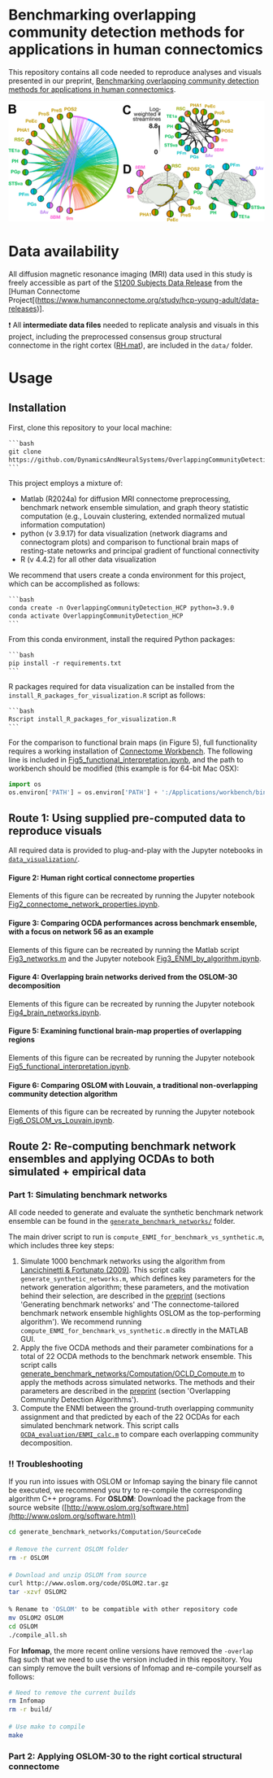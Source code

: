 # Benchmarking overlapping community detection methods for applications in human connectomics

This repository contains all code needed to reproduce analyses and visuals presented in our preprint, [Benchmarking overlapping community detection methods for applications in human connectomics](https://www.biorxiv.org/content/10.1101/2025.03.19.643839).

![Network properties of the identified overlapping regions.](./network_header_image.png)

# Data availability

All diffusion magnetic resonance imaging (MRI) data used in this study is freely accessible as part of the [S1200 Subjects Data Release](https://www.humanconnectome.org/study/hcp-young-adult/document/1200-subjects-data-release) from the [Human Connectome Project[(https://www.humanconnectome.org/study/hcp-young-adult/data-releases)].

❗ All **intermediate data files** needed to replicate analysis and visuals in this project, including the preprocessed consensus group structural connectome in the right cortex ([RH.mat](https://github.com/DynamicsAndNeuralSystems/OverlappingCommunityDetection_HCP/tree/main/data/HCP_Connectome/RH.mat)), are included in the `data/` folder.

# Usage

## Installation

First, clone this repository to your local machine:

    ```bash
    git clone https://github.com/DynamicsAndNeuralSystems/OverlappingCommunityDetection_HCP.git
    ```

This project employs a mixture of: 
* Matlab (R2024a) for diffusion MRI connectome preprocessing, benchmark network ensemble simulation, and graph theory statistic computation (e.g., Louvain clustering, extended normalized mutual information computation) 
* python (v 3.9.17) for data visualization (network diagrams and connectogram plots) and comparison to functional brain maps of resting-state netowrks and principal gradient of functional connectivity
* R (v 4.4.2) for all other data visualization

We recommend that users create a conda environment for this project, which can be accomplished as follows:

    ```bash
    conda create -n OverlappingCommunityDetection_HCP python=3.9.0
    conda activate OverlappingCommunityDetection_HCP
    ```

From this conda environment, install the required Python packages:

    ```bash
    pip install -r requirements.txt
    ```

R packages required for data visualization can be installed from the `install_R_packages_for_visualization.R` script as follows:

    ```bash
    Rscript install_R_packages_for_visualization.R
    ```

For the comparison to functional brain maps (in Figure 5), full functionality requires a working installation of [Connectome Workbench](https://www.humanconnectome.org/software/connectome-workbench).
The following line is included in [Fig5_functional_interpretation.ipynb](https://github.com/DynamicsAndNeuralSystems/OverlappingCommunityDetection_HCP/tree/main/data_visualization/Fig5_functional_interpretation.ipynb), and the path to workbench should be modified (this example is for 64-bit Mac OSX):

```python
import os
os.environ['PATH'] = os.environ['PATH'] + ':/Applications/workbench/bin_macosx64'
```

## Route 1: Using supplied pre-computed data to reproduce visuals

All required data is provided to plug-and-play with the Jupyter notebooks in [`data_visualization/`](https://github.com/DynamicsAndNeuralSystems/OverlappingCommunityDetection_HCP/tree/main/data_visualization).

#### Figure 2: Human right cortical connectome properties

Elements of this figure can be recreated by running the Jupyter notebook [Fig2_connectome_network_properties.ipynb](https://github.com/DynamicsAndNeuralSystems/OverlappingCommunityDetection_HCP/tree/main/data_visualization/Fig2_connectome_network_properties.ipynb).

#### Figure 3: Comparing OCDA performances across benchmark ensemble, with a focus on network 56 as an example

Elements of this figure can be recreated by running the Matlab script [Fig3_networks.m](https://github.com/DynamicsAndNeuralSystems/OverlappingCommunityDetection_HCP/tree/main/data_visualization/Fig3_networks.m) and the Jupyter notebook [Fig3_ENMI_by_algorithm.ipynb](https://github.com/DynamicsAndNeuralSystems/OverlappingCommunityDetection_HCP/tree/main/data_visualization/Fig3_ENMI_by_algorithm.ipynb).

#### Figure 4: Overlapping brain networks derived from the OSLOM-30 decomposition

Elements of this figure can be recreated by running the Jupyter notebook [Fig4_brain_networks.ipynb](https://github.com/DynamicsAndNeuralSystems/OverlappingCommunityDetection_HCP/tree/main/data_visualization/Fig4_brain_networks.ipynb).

#### Figure 5: Examining functional brain-map properties of overlapping regions

Elements of this figure can be recreated by running the Jupyter notebook [Fig5_functional_interpretation.ipynb](https://github.com/DynamicsAndNeuralSystems/OverlappingCommunityDetection_HCP/tree/main/data_visualization/Fig5_functional_interpretation.ipynb).

#### Figure 6: Comparing OSLOM with Louvain, a traditional non-overlapping community detection algorithm

Elements of this figure can be recreated by running the Jupyter notebook [Fig6_OSLOM_vs_Louvain.ipynb](https://github.com/DynamicsAndNeuralSystems/OverlappingCommunityDetection_HCP/tree/main/data_visualization/Fig6_OSLOM_vs_Louvain.ipynb).

## Route 2: Re-computing benchmark network ensembles and applying OCDAs to both simulated + empirical data

### Part 1: Simulating benchmark networks

All code needed to generate and evaluate the synthetic benchmark network ensemble can be found in the [`generate_benchmark_networks/`](https://github.com/DynamicsAndNeuralSystems/OverlappingCommunityDetection_HCP/tree/main/generate_benchmark_networks) folder.

The main driver script to run is `compute_ENMI_for_benchmark_vs_synthetic.m`, which includes three key steps: 
1. Simulate 1000 benchmark networks using the algorithm from [Lancichinetti & Fortunato (2009)](https://journals.aps.org/pre/abstract/10.1103/PhysRevE.80.016118). This script calls `generate_synthetic_networks.m`, which defines key parameters for the network generation algorithm; these parameters, and the motivation behind their selection, are described in the [preprint](https://www.biorxiv.org/content/10.1101/2025.03.19.643839) (sections 'Generating benchmark networks' and 'The connectome-tailored benchmark network ensemble highlights OSLOM as the top-performing algorithm'). 
We recommend running `compute_ENMI_for_benchmark_vs_synthetic.m` directly in the MATLAB GUI. 
2. Apply the five OCDA methods and their parameter combinations for a total of 22 OCDA methods to the benchmark network ensemble. This script calls [generate_benchmark_networks/Computation/OCLD_Compute.m](https://github.com/DynamicsAndNeuralSystems/OverlappingCommunityDetection_HCP/tree/main/generate_benchmark_networks/Computation/OCLD_Compute.m) to apply the methods across simulated networks. The methods and their parameters are described in the [preprint](https://www.biorxiv.org/content/10.1101/2025.03.19.643839) (section 'Overlapping Community Detection Algorithms').
3. Compute the ENMI between the ground-truth overlapping community assignment and that predicted by each of the 22 OCDAs for each simulated benchmark network. This script calls [`OCDA_evaluation/ENMI_calc.m`](https://github.com/DynamicsAndNeuralSystems/OverlappingCommunityDetection_HCP/tree/main/OCDA_evaluation/ENMI_calc.m) to compare each overlapping community decomposition.

### ‼️ Troubleshooting

If you run into issues with OSLOM or Infomap saying the binary file cannot be executed, we recommend you try to re-compile the corresponding algorithm C++ programs.
For **OSLOM**: 
Download the package from the source website ([http://www.oslom.org/software.htm](http://www.oslom.org/software.htm))

```bash
cd generate_benchmark_networks/Computation/SourceCode

# Remove the current OSLOM folder
rm -r OSLOM

# Download and unzip OSLOM from source
curl http://www.oslom.org/code/OSLOM2.tar.gz
tar -xzvf OSLOM2

% Rename to 'OSLOM' to be compatible with other repository code
mv OSLOM2 OSLOM
cd OSLOM
./compile_all.sh
```

For **Infomap**, the more recent online versions have removed the `-overlap` flag such that we need to use the version included in this repository.
You can simply remove the built versions of Infomap and re-compile yourself as follows:
```bash
# Need to remove the current builds
rm Infomap
rm -r build/

# Use make to compile
make
```

### Part 2: Applying OSLOM-30 to the right cortical structural connectome

